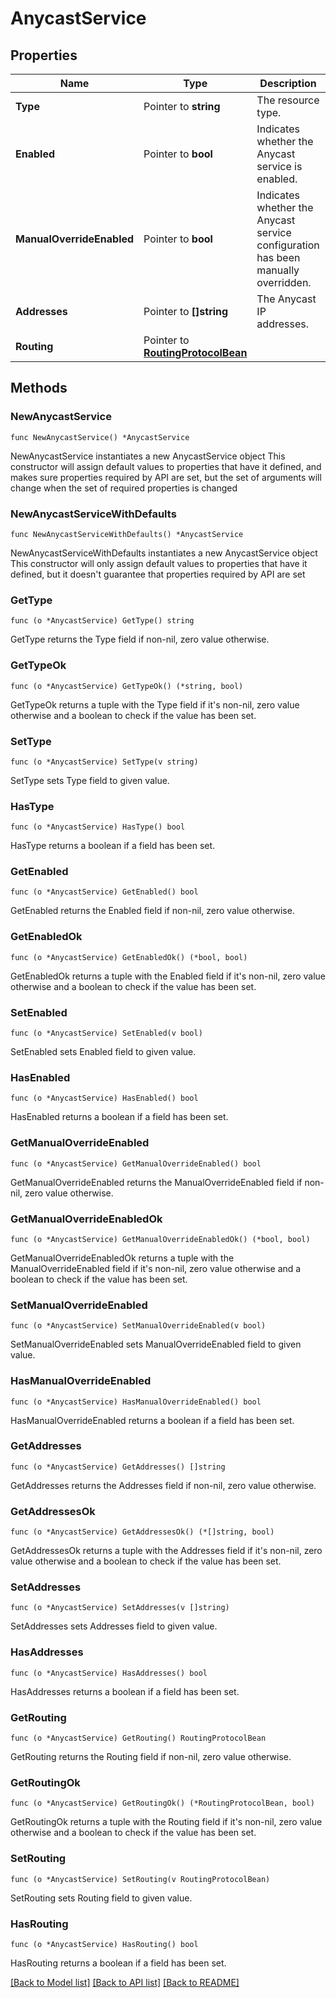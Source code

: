 # AnycastService

## Properties

Name | Type | Description | Notes
------------ | ------------- | ------------- | -------------
**Type** | Pointer to **string** | The resource type. | [optional] 
**Enabled** | Pointer to **bool** | Indicates whether the Anycast service is enabled. | [optional] 
**ManualOverrideEnabled** | Pointer to **bool** | Indicates whether the Anycast service configuration has been manually overridden. | [optional] [readonly] 
**Addresses** | Pointer to **[]string** | The Anycast IP addresses. | [optional] 
**Routing** | Pointer to [**RoutingProtocolBean**](RoutingProtocolBean.md) |  | [optional] 

## Methods

### NewAnycastService

`func NewAnycastService() *AnycastService`

NewAnycastService instantiates a new AnycastService object
This constructor will assign default values to properties that have it defined,
and makes sure properties required by API are set, but the set of arguments
will change when the set of required properties is changed

### NewAnycastServiceWithDefaults

`func NewAnycastServiceWithDefaults() *AnycastService`

NewAnycastServiceWithDefaults instantiates a new AnycastService object
This constructor will only assign default values to properties that have it defined,
but it doesn't guarantee that properties required by API are set

### GetType

`func (o *AnycastService) GetType() string`

GetType returns the Type field if non-nil, zero value otherwise.

### GetTypeOk

`func (o *AnycastService) GetTypeOk() (*string, bool)`

GetTypeOk returns a tuple with the Type field if it's non-nil, zero value otherwise
and a boolean to check if the value has been set.

### SetType

`func (o *AnycastService) SetType(v string)`

SetType sets Type field to given value.

### HasType

`func (o *AnycastService) HasType() bool`

HasType returns a boolean if a field has been set.

### GetEnabled

`func (o *AnycastService) GetEnabled() bool`

GetEnabled returns the Enabled field if non-nil, zero value otherwise.

### GetEnabledOk

`func (o *AnycastService) GetEnabledOk() (*bool, bool)`

GetEnabledOk returns a tuple with the Enabled field if it's non-nil, zero value otherwise
and a boolean to check if the value has been set.

### SetEnabled

`func (o *AnycastService) SetEnabled(v bool)`

SetEnabled sets Enabled field to given value.

### HasEnabled

`func (o *AnycastService) HasEnabled() bool`

HasEnabled returns a boolean if a field has been set.

### GetManualOverrideEnabled

`func (o *AnycastService) GetManualOverrideEnabled() bool`

GetManualOverrideEnabled returns the ManualOverrideEnabled field if non-nil, zero value otherwise.

### GetManualOverrideEnabledOk

`func (o *AnycastService) GetManualOverrideEnabledOk() (*bool, bool)`

GetManualOverrideEnabledOk returns a tuple with the ManualOverrideEnabled field if it's non-nil, zero value otherwise
and a boolean to check if the value has been set.

### SetManualOverrideEnabled

`func (o *AnycastService) SetManualOverrideEnabled(v bool)`

SetManualOverrideEnabled sets ManualOverrideEnabled field to given value.

### HasManualOverrideEnabled

`func (o *AnycastService) HasManualOverrideEnabled() bool`

HasManualOverrideEnabled returns a boolean if a field has been set.

### GetAddresses

`func (o *AnycastService) GetAddresses() []string`

GetAddresses returns the Addresses field if non-nil, zero value otherwise.

### GetAddressesOk

`func (o *AnycastService) GetAddressesOk() (*[]string, bool)`

GetAddressesOk returns a tuple with the Addresses field if it's non-nil, zero value otherwise
and a boolean to check if the value has been set.

### SetAddresses

`func (o *AnycastService) SetAddresses(v []string)`

SetAddresses sets Addresses field to given value.

### HasAddresses

`func (o *AnycastService) HasAddresses() bool`

HasAddresses returns a boolean if a field has been set.

### GetRouting

`func (o *AnycastService) GetRouting() RoutingProtocolBean`

GetRouting returns the Routing field if non-nil, zero value otherwise.

### GetRoutingOk

`func (o *AnycastService) GetRoutingOk() (*RoutingProtocolBean, bool)`

GetRoutingOk returns a tuple with the Routing field if it's non-nil, zero value otherwise
and a boolean to check if the value has been set.

### SetRouting

`func (o *AnycastService) SetRouting(v RoutingProtocolBean)`

SetRouting sets Routing field to given value.

### HasRouting

`func (o *AnycastService) HasRouting() bool`

HasRouting returns a boolean if a field has been set.


[[Back to Model list]](../README.md#documentation-for-models) [[Back to API list]](../README.md#documentation-for-api-endpoints) [[Back to README]](../README.md)


